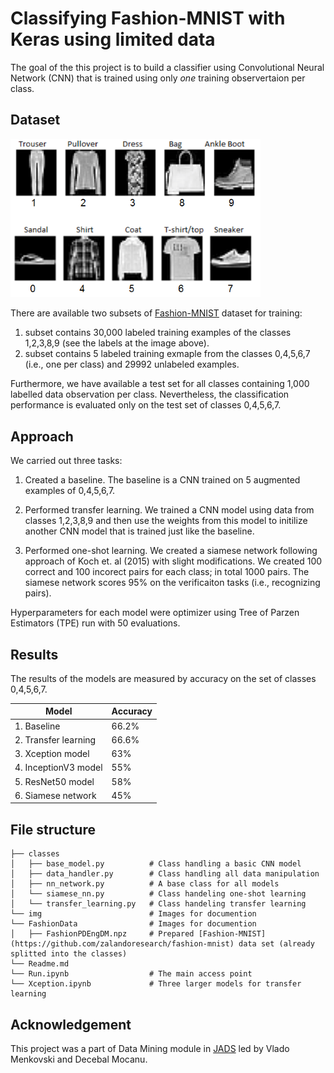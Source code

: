 # Classifying Fashion-MNIST with Keras using limited data

The goal of the this project is to build a classifier using Convolutional Neural Network (CNN) that is trained using only *one* training observertaion per class. 

## Dataset
<img src="/img/data_classes.png" width="400" alt="Dataset">

There are available two subsets of [Fashion-MNIST](https://github.com/zalandoresearch/fashion-mnist) dataset for training:

 1) subset contains 30,000 labeled training examples of the classes 1,2,3,8,9 (see the labels at the image above).
 2) subset contains 5 labeled training exmaple from the classes 0,4,5,6,7 (i.e., one per class) and 29992 unlabeled examples.

Furthermore, we have available a test set for all classes containing 1,000 labelled data observation per class. Nevertheless, the classification performance is evaluated only on the test set of classes 0,4,5,6,7. 

## Approach
We carried out three tasks: 

1) Created a baseline. The baseline is a CNN trained on 5 augmented examples of 0,4,5,6,7.

2) Performed transfer learning. We trained a CNN model using data from classes 1,2,3,8,9 and then use the weights from this model to initilize another CNN model that is trained just like the baseline.

3) Performed one-shot learning. We created a siamese network following approach of Koch et. al (2015) with slight modifications. We created 100 correct and 100 incorect pairs for each class; in total 1000 pairs. The siamese network scores 95% on the verificaiton tasks (i.e., recognizing pairs).

Hyperparameters for each model were optimizer using Tree of Parzen Estimators (TPE) run with 50 evaluations.  

## Results
The results of the models are measured by accuracy on the set of classes 0,4,5,6,7. 

| Model  | Accuracy |
| ------------- | ------------- |
| 1. Baseline  | 66.2% |
| 2. Transfer learning  | 66.6% |
| 3. Xception model  | 63% |
| 4. InceptionV3 model  | 55% |
| 5. ResNet50 model  | 58% |
| 6. Siamese network  | 45%  |

## File structure
    ├── classes                    
    │   ├── base_model.py          # Class handling a basic CNN model
    │   ├── data_handler.py        # Class handling all data manipulation
    │   ├── nn_network.py          # A base class for all models
    │   └── siamese_nn.py          # Class handeling one-shot learning
    │   └── transfer_learning.py   # Class handeling transfer learning
    └── img                        # Images for documention 
    └── FashionData                # Images for documention 
    │   ├── FashionPDEngDM.npz     # Prepared [Fashion-MNIST](https://github.com/zalandoresearch/fashion-mnist) data set (already splitted into the classes)
    └── Readme.md                    
    └── Run.ipynb                  # The main access point
    └── Xception.ipynb             # Three larger models for transfer learning 

## Acknowledgement
This project was a part of Data Mining module in [JADS](http://jads.nl) led by Vlado Menkovski and Decebal Mocanu. 


